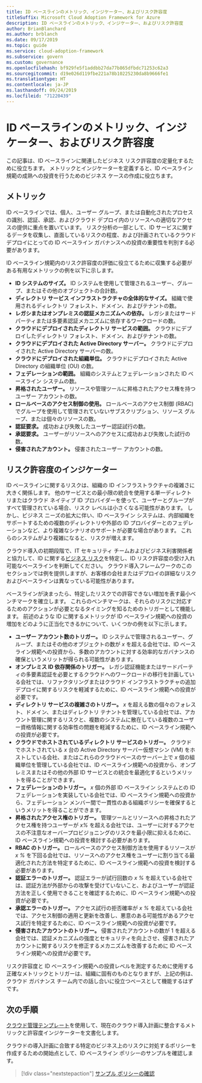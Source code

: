 ```yaml
---
title: ID ベースラインのメトリック、インジケーター、およびリスク許容度
titleSuffix: Microsoft Cloud Adoption Framework for Azure
description: ID ベースラインのメトリック、インジケーター、およびリスク許容度
author: BrianBlanchard
ms.author: brblanch
ms.date: 09/17/2019
ms.topic: guide
ms.service: cloud-adoption-framework
ms.subservice: govern
ms.custom: governance
ms.openlocfilehash: bf929fe5f1addbb27da77b865dfbdc71253c62a3
ms.sourcegitcommit: d19e026d119fbe221a78b10225230da8b9666fe1
ms.translationtype: HT
ms.contentlocale: ja-JP
ms.lasthandoff: 09/24/2019
ms.locfileid: "71220439"
---
```

# <a name="identity-baseline-metrics-indicators-and-risk-tolerance"></a>ID ベースラインのメトリック、インジケーター、およびリスク許容度

この記事は、ID ベースラインに関連したビジネス リスク許容度の定量化するために役立ちます。 メトリックとインジケーターを定義すると、ID ベースライン規範の成熟への投資を行うためのビジネス ケースの作成に役立ちます。

## <a name="metrics"></a>メトリック

ID ベースラインでは、個人、ユーザー グループ、または自動化されたプロセスの識別、認証、承認、およびクラウド デプロイ内のリソースへの適切なアクセスの提供に重点を置いています。 リスク分析の一部として、ID サービスに関するデータを収集し、直面しているリスクの程度、および計画されているクラウド デプロイにとっての ID ベースライン ガバナンスへの投資の重要性を判別する必要があります。

ID ベースライン規範内のリスク許容度の評価に役立てるために収集する必要がある有用なメトリックの例を以下に示します。

- **ID システムのサイズ。** ID システムを使用して管理されるユーザー、グループ、またはその他のオブジェクトの合計数。
- **ディレクトリ サービス インフラストラクチャの全体的なサイズ。** 組織で使用されるディレクトリ フォレスト、ドメイン、およびテナントの数。
- **レガシまたはオンプレミスの認証メカニズムへの依存。** レガシまたはサードパーティまたは多要素認証メカニズムに依存するワークロードの数。
- **クラウドにデプロイされたディレクトリ サービスの範囲。** クラウドにデプロイしたディレクトリ フォレスト、ドメイン、およびテナントの数。
- **クラウドにデプロイされた Active Directory サーバー。** クラウドにデプロイされた Active Directory サーバーの数。
- **クラウドにデプロイされた組織単位。** クラウドにデプロイされた Active Directory の組織単位 (OU) の数。
- **フェデレーションの範囲。** 組織のシステムとフェデレーションされた ID ベースライン システムの数。
- **昇格されたユーザー。** リソースや管理ツールに昇格されたアクセス権を持つユーザー アカウントの数。
- **ロールベースのアクセス制御の使用。** ロールベースのアクセス制御 (RBAC) でグループを使用して管理されていないサブスクリプション、リソース グループ、または個々のリソースの数。
- **認証要求。** 成功および失敗したユーザー認証試行の数。
- **承認要求。** ユーザーがリソースへのアクセスに成功および失敗した試行の数。
- **侵害されたアカウント。** 侵害されたユーザー アカウントの数。

## <a name="risk-tolerance-indicators"></a>リスク許容度のインジケーター

ID ベースラインに関するリスクは、組織の ID インフラストラクチャの複雑さに大きく関係します。 他のサービスとの最小限の統合を使用する単一ディレクトリまたはクラウド ネイティブ ID プロバイダーを使って、ユーザーとグループがすべて管理されている場合、リスク レベルは小さくなる可能性があります。 しかし、ビジネス ニーズの拡大に伴い、ID ベースライン システムは、内部組織をサポートするための複数のディレクトリや外部の ID プロバイダーとのフェデレーションなど、より複雑なシナリオのサポートが必要な場合があります。 これらのシステムがより複雑になると、リスクが増えます。

クラウド導入の初期段階で、IT セキュリティ チームおよびビジネス利害関係者と協力して、ID に関する[ビジネス リスク](./business-risks.md)を特定し、ID リスク許容度の受け入れ可能なベースラインを判断してください。 クラウド導入フレームワークのこのセクションでは例を提供しますが、お客様の会社またはデプロイの詳細なリスクおよびベースラインは異なっている可能性があります。

ベースラインが決まったら、特定したリスクでの許容できない増加を表す最小ベンチマークを確立します。 これらのベンチマークは、それらのリスクに対応するためのアクションが必要となるタイミングを知るためのトリガーとして機能します。 前述のような ID に関するメトリックが ID ベースライン規範への投資の増加をどのように正当化できるかについて、いくつかの例を以下に示します。

- **ユーザー アカウント数のトリガー。** ID システムで管理されるユーザー、グループ、またはその他のオブジェクトの数が _x_ を超える会社では、ID ベースライン規範への投資から、多数のアカウントに対する効率的なガバナンスの確保というメリットが得られる可能性があります。
- **オンプレミス ID 依存関係のトリガー。** レガシ認証機能またはサードパーティの多要素認証を必要とするクラウドへのワークロードの移行を計画している会社では、リファクタリングまたはクラウド インフラストラクチャの追加デプロイに関するリスクを軽減するために、ID ベースライン規範への投資が必要です。
- **ディレクトリ サービスの複雑さのトリガー。** _x_ を超える数の個々のフォレスト、ドメイン、またはディレクトリ テナントを管理している会社では、アカウント管理に関するリスクと、複数のシステムに散在している複数のユーザー資格情報に関する効率性の問題を軽減するために、ID ベースライン規範への投資が必要です。
- **クラウドでホストされているディレクトリ サービスのトリガー。** クラウドでホストされている _x_ 台の Active Directory サーバー仮想マシン (VM) をホストしている会社、またはこれらのクラウドベースのサーバー上で _x_ 個の組織単位を管理している会社では、ID ベースライン規範への投資から、オンプレミスまたはその他の外部 ID サービスとの統合を最適化するというメリットを得ることができます。
- **フェデレーションのトリガー。** _x_ 個の外部 ID ベースライン システムとの ID フェデレーションを実装している会社では、ID ベースライン規範への投資から、フェデレーション メンバー間で一貫性のある組織ポリシーを確保するというメリットを得ることができます。
- **昇格されたアクセス権のトリガー。** 管理ツールとリソースへの昇格されたアクセス権を持つユーザーが _x%_ を超える会社では、ユーザーに対するアクセスの不注意なオーバープロビジョニングのリスクを最小限に抑えるために、ID ベースライン規範への投資を検討する必要があります。
- **RBAC のトリガー。** ロールベースのアクセス制御方法を使用するリソースが _x %_ を下回る会社では、リソースへのアクセス権をユーザーに割り当てる最適化された方法を特定するために、ID ベースライン規範への投資を検討する必要があります。
- **認証エラーのトリガー。** 認証エラーが試行回数の _x %_ を超えている会社では、認証方法が外部からの攻撃を受けていないこと、およびユーザーが認証方法を正しく使用できることを確認するために、ID ベースライン規範への投資が必要です。
- **承認エラーのトリガー。** アクセス試行の拒否確率が _x %_ を超えている会社では、アクセス制御の適用と更新を改善し、悪意のある可能性があるアクセス試行を特定するために、ID ベースライン規範への投資が必要です。
- **侵害されたアカウントのトリガー。** 侵害されたアカウントの数が 1 を超える会社では、認証メカニズムの強度とセキュリティを向上させ、侵害されたアカウントに関するリスクを修正するメカニズムを改善するために ID ベースライン規範への投資が必要です。

リスク許容度と ID ベースライン規範への投資レベルを測定するために使用する正確なメトリックとトリガーは、組織に固有のものとなりますが、上記の例は、クラウド ガバナンス チーム内での話し合いに役立つベースとして機能するはずです。

## <a name="next-steps"></a>次の手順

[クラウド管理テンプレート](./template.md)を使用して、現在のクラウド導入計画に整合するメトリックと許容度インジケーターを文書化します。

クラウドの導入計画に合致する特定のビジネス上のリスクに対処するポリシーを作成するための開始点として、ID ベースライン ポリシーのサンプルを確認します。

> [!div class="nextstepaction"]
> [サンプル ポリシーの確認](./policy-statements.md)
